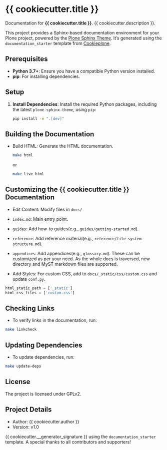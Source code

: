 # {{ cookiecutter.title }}

Documentation for **{{ cookiecutter.title }}**. {{ cookiecutter.description }}.

This project provides a Sphinx-based documentation environment for your Plone project, powered by the [Plone Sphinx Theme](https://github.com/plone/plone-sphinx-theme). It’s generated using the `documentation_starter` template from [Cookieplone](https://github.com/plone/cookieplone).

## Prerequisites

- **Python 3.7+**: Ensure you have a compatible Python version installed.
- **pip**: For installing dependencies.

## Setup

1. **Install Dependencies**:
   Install the required Python packages, including the latest `plone-sphinx-theme`, using `pip`:
   ```bash
   pip install -e ".[dev]"
   ```

## Building the Documentation
- Build HTML:
Generate the HTML documentation.
    ```bash
    make html
    ```
    or
    ```bash
    make live html
    ```
## Customizing the {{ cookiecutter.title }} Documentation
- Edit Content: Modify files in ``docs/``
- ``index.md``: Main entry point.
- ``guides``: Add how-to guides(e.g., ``guides/getting-started.md``).
- ``reference``: Add reference material(e.g., ``reference/file-system-structure.md``).
- ``appendices``: Add appendices(e.g., ``glossary.md``).
These can be customized as per your need. As the whole docs is traversed, new directory and MyST markdown files are supported.

- Add Styles: For custom CSS, add to ``docs/_static/css/custom.css`` and update ``conf.py``.
```python
html_static_path = ['_static']
html_css_files = ['custom.css']
```

## Checking Links
- To verify links in the documentation, run:
```bash
make linkcheck
```

## Updating Dependencies
- To update dependencies, run:
```bash
make update-deps
```
## License

The project is licensed under GPLv2.

## Project Details
- Author: {{ cookiecutter.author }}
- Version: v1.0

{{ cookiecutter.__generator_signature }} using the ``documentation_starter`` template.
A special thanks to all contributors and supporters!